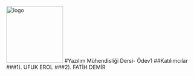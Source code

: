 <img src="http://sunatimur.com/wp/wp-content/uploads/2011/12/pamukkale-universitesi-logo.jpg" alt="logo" height="150" width="150">
#Yazılım Mühendisliği Dersi- Ödev1
##Katılımcılar
###1). UFUK EROL
###2). FATİH DEMİR
